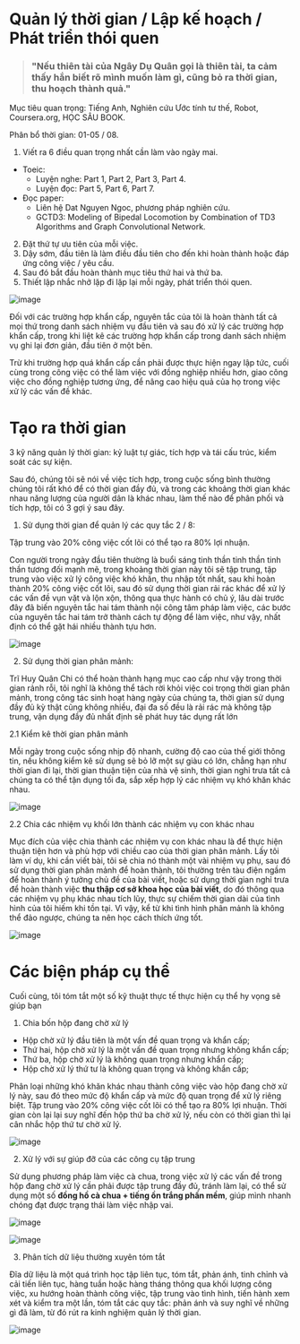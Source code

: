 # Quản lý thời gian / Lập kế hoạch / Phát triển thói quen

> ### "Nếu thiên tài của Ngây Dụ Quân gọi là thiên tài, ta cảm thấy hắn biết rõ mình muốn làm gì, cũng bỏ ra thời gian, thu hoạch thành quả."

Mục tiêu quan trọng: Tiếng Anh, Nghiên cứu Ước tính tư thế, Robot, Coursera.org, HỌC SÂU BOOK.

Phân bổ thời gian: 01-05 / 08.

1. Viết ra 6 điều quan trọng nhất cần làm vào ngày mai.
  - Toeic:
    - Luyện nghe: Part 1, Part 2, Part 3, Part 4.
    - Luyện đọc: Part 5, Part 6, Part 7.
  - Đọc paper:
    - Liên hệ Dat Nguyen Ngoc, phương pháp nghiên cứu.
    - GCTD3: Modeling of Bipedal Locomotion by Combination of TD3 Algorithms and Graph Convolutional Network.
2. Đặt thứ tự ưu tiên của mỗi việc.
3. Dậy sớm, đầu tiên là làm điều đầu tiên cho đến khi hoàn thành hoặc đáp ứng công việc / yêu cầu.
4. Sau đó bắt đầu hoàn thành mục tiêu thứ hai và thứ ba.
5. Thiết lập nhắc nhở lặp đi lặp lại mỗi ngày, phát triển thói quen.

![image](https://user-images.githubusercontent.com/99313947/182065618-cb43a63e-98b5-4846-83b6-9ce761c7d8fc.png)

Đối với các trường hợp khẩn cấp, nguyên tắc của tôi là hoàn thành tất cả mọi thứ trong danh sách nhiệm vụ đầu tiên và sau đó xử lý các trường hợp khẩn cấp, trong khi liệt kê các trường hợp khẩn cấp trong danh sách nhiệm vụ ghi lại đơn giản, đầu tiên ở một bên.

Trừ khi trường hợp quá khẩn cấp cần phải được thực hiện ngay lập tức, cuối cùng trong công việc có thể làm việc với đồng nghiệp nhiều hơn, giao công việc cho đồng nghiệp tương ứng, để nâng cao hiệu quả của họ trong việc xử lý các vấn đề khác.

# Tạo ra thời gian

3 kỹ năng quản lý thời gian: kỷ luật tự giác, tích hợp và tái cấu trúc, kiểm soát các sự kiện.

Sau đó, chúng tôi sẽ nói về việc tích hợp, trong cuộc sống bình thường chúng tôi rất khó để có thời gian đầy đủ, và trong các khoảng thời gian khác nhau năng lượng của người dân là khác nhau, làm thế nào để phân phối và tích hợp, tôi có 3 gợi ý sau đây.

1. Sử dụng thời gian để quản lý các quy tắc 2 / 8:

Tập trung vào 20% công việc cốt lõi có thể tạo ra 80% lợi nhuận.

Con người trong ngày đầu tiên thường là buổi sáng tinh thần tinh thần tinh thần tương đối mạnh mẽ, trong khoảng thời gian này tôi sẽ tập trung, tập trung vào việc xử lý công việc khó khăn, thu nhập tốt nhất, sau khi hoàn thành 20% công việc cốt lõi, sau đó sử dụng thời gian rải rác khác để xử lý các vấn đề vụn vặt và lộn xộn, thông qua thực hành có chủ ý, lâu dài trước đây đã biến nguyên tắc hai tám thành nội công tâm pháp làm việc, các bước của nguyên tắc hai tám trở thành cách tự động để làm việc, như vậy, nhất định có thể gặt hái nhiều thành tựu hơn.

![image](https://user-images.githubusercontent.com/99313947/182067036-922f06e6-c2ff-4a4e-9d2f-8e19c1f51cb6.png)

2. Sử dụng thời gian phân mảnh:

Trĩ Huy Quân Chi có thể hoàn thành hạng mục cao cấp như vậy trong thời gian rảnh rỗi, tôi nghĩ là không thể tách rời khỏi việc coi trọng thời gian phân mảnh, trong công tác sinh hoạt hàng ngày của chúng ta, thời gian sử dụng đầy đủ kỳ thật cũng không nhiều, đại đa số đều là rải rác mà không tập trung, vận dụng đầy đủ nhất định sẽ phát huy tác dụng rất lớn 

2.1 Kiểm kê thời gian phân mảnh

Mỗi ngày trong cuộc sống nhịp độ nhanh, cường độ cao của thế giới thông tin, nếu không kiểm kê sử dụng sẽ bỏ lỡ một sự giàu có lớn, chẳng hạn như thời gian đi lại, thời gian thuận tiện của nhà vệ sinh, thời gian nghỉ trưa tất cả chúng ta có thể tận dụng tối đa, sắp xếp hợp lý các nhiệm vụ khó khăn khác nhau.

![image](https://user-images.githubusercontent.com/99313947/182067300-9a6a5142-af01-4e51-b115-587bae021516.png)

2.2 Chia các nhiệm vụ khối lớn thành các nhiệm vụ con khác nhau

Mục đích của việc chia thành các nhiệm vụ con khác nhau là để thực hiện thuận tiện hơn và phù hợp với chiều cao của thời gian phân mảnh. Lấy tôi làm ví dụ, khi cần viết bài, tôi sẽ chia nó thành một vài nhiệm vụ phụ, sau đó sử dụng thời gian phân mảnh để hoàn thành, tôi thường trên tàu điện ngầm để hoàn thành ý tưởng chủ đề của bài viết, hoặc sử dụng thời gian nghỉ trưa để hoàn thành việc **thu thập cơ sở khoa học của bài viết**, do đó thông qua các nhiệm vụ phụ khác nhau tích lũy, thực sự chiếm thời gian dài của tình hình của tôi hiếm khi tồn tại. Vì vậy, kể từ khi tình hình phân mảnh là không thể đảo ngược, chúng ta nên học cách thích ứng tốt.

![image](https://user-images.githubusercontent.com/99313947/182067470-e1f7418c-fe7b-4c8c-a46c-a3904612cfbc.png)

# Các biện pháp cụ thể 

Cuối cùng, tôi tóm tắt một số kỹ thuật thực tế thực hiện cụ thể hy vọng sẽ giúp bạn

1. Chia bốn hộp đang chờ xử lý

- Hộp chờ xử lý đầu tiên là một vấn đề quan trọng và khẩn cấp;
- Thứ hai, hộp chờ xử lý là một vấn đề quan trọng nhưng không khẩn cấp;
- Thứ ba, hộp chờ xử lý là không quan trọng nhưng khẩn cấp;
- Hộp chờ xử lý thứ tư là không quan trọng và không khẩn cấp;

Phân loại những khó khăn khác nhau thành công việc vào hộp đang chờ xử lý này, sau đó theo mức độ khẩn cấp và mức độ quan trọng để xử lý riêng biệt. Tập trung vào 20% công việc cốt lõi có thể tạo ra 80% lợi nhuận. Thời gian còn lại lại suy nghĩ đến hộp thứ ba chờ xử lý, nếu còn có thời gian thì lại cân nhắc hộp thứ tư chờ xử lý.

![image](https://user-images.githubusercontent.com/99313947/182067854-aeeb114b-4c60-48fc-b82c-8fea36e5b4eb.png)

2. Xử lý với sự giúp đỡ của các công cụ tập trung

Sử dụng phương pháp làm việc cà chua, trong việc xử lý các vấn đề trong hộp đang chờ xử lý cần phải được tập trung đầy đủ, tránh làm lại, có thể sử dụng một số **đồng hồ cà chua + tiếng ồn trắng phần mềm**, giúp mình nhanh chóng đạt được trạng thái làm việc nhập vai.

![image](https://user-images.githubusercontent.com/99313947/182068034-4ecf144a-a924-4910-a0e0-9774867c410a.png)

![image](https://user-images.githubusercontent.com/99313947/182068055-04f4f30b-107f-4ef3-b258-8bef5bc513c9.png)

3. Phân tích dữ liệu thường xuyên tóm tắt

Đĩa dữ liệu là một quá trình học tập liên tục, tóm tắt, phản ánh, tinh chỉnh và cải tiến liên tục, hàng tuần hoặc hàng tháng thông qua khối lượng công việc, xu hướng hoàn thành công việc, tập trung vào tình hình, tiến hành xem xét và kiểm tra một lần, tóm tắt các quy tắc: phản ánh và suy nghĩ về những gì đã làm, từ đó rút ra kinh nghiệm quản lý thời gian.

![image](https://user-images.githubusercontent.com/99313947/182068215-49710c32-0e63-4f6b-99a9-5a01087bb529.png)

